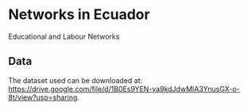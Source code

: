 # Networks in Ecuador
 Educational and Labour Networks

## Data
The dataset used can be downloaded at: https://drive.google.com/file/d/1B0Es9YEN-va9kdJdwMIA3YnusGX-o-8t/view?usp=sharing. 

